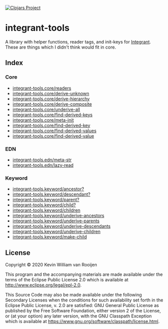 [![Clojars Project](https://img.shields.io/clojars/v/integrant-tools.svg)](https://clojars.org/integrant-tools)

# integrant-tools

A library with helper functions, reader tags, and init-keys for
[Integrant](https://github.com/weavejester/integrant). These are things which I
didn't think would fit in core.

## Index

### Core

+ [integrant-tools.core/readers](https://cljdoc.org/d/integrant-tools/integrant-tools/0.3.1/api/integrant-tools.core#readers)
+ [integrant-tools.core/derive-unknown](https://cljdoc.org/d/integrant-tools/integrant-tools/0.3.1/api/integrant-tools.core#derive-unknown)
+ [integrant-tools.core/derive-hierarchy](https://cljdoc.org/d/integrant-tools/integrant-tools/0.3.1/api/integrant-tools.core#derive-hierarchy)
+ [integrant-tools.core/derive-composite](https://cljdoc.org/d/integrant-tools/integrant-tools/0.3.1/api/integrant-tools.core#derive-composite)
+ [integrant-tools.core/underive-all](https://cljdoc.org/d/integrant-tools/integrant-tools/0.3.1/api/integrant-tools.core#underive-all)
+ [integrant-tools.core/find-derived-keys](https://cljdoc.org/d/integrant-tools/integrant-tools/0.3.1/api/integrant-tools.core#find-derived-keys)
+ [integrant-tools.core/meta-init](https://cljdoc.org/d/integrant-tools/integrant-tools/0.3.1/api/integrant-tools.core#meta-init)
+ [integrant-tools.core/find-derived-key](https://cljdoc.org/d/integrant-tools/integrant-tools/0.3.1/api/integrant-tools.core#find-derived-key)
+ [integrant-tools.core/find-derived-values](https://cljdoc.org/d/integrant-tools/integrant-tools/0.3.1/api/integrant-tools.core#find-derived-values)
+ [integrant-tools.core/find-derived-value](https://cljdoc.org/d/integrant-tools/integrant-tools/0.3.1/api/integrant-tools.core#find-derived-value)

### EDN

+ [integrant-tools.edn/meta-str](https://cljdoc.org/d/integrant-tools/integrant-tools/0.3.1/api/integrant-tools.edn#meta-str)
+ [integrant-tools.edn/lazy-read](https://cljdoc.org/d/integrant-tools/integrant-tools/0.3.1/api/integrant-tools.edn#lazy-read)

### Keyword

* [integrant-tools.keyword/ancestor?](https://cljdoc.org/d/integrant-tools/integrant-tools/0.3.1/api/integrant-tools.keyword#ancestor?)
* [integrant-tools.keyword/descendant?](https://cljdoc.org/d/integrant-tools/integrant-tools/0.3.1/api/integrant-tools.keyword#descendant?)
* [integrant-tools.keyword/parent?](https://cljdoc.org/d/integrant-tools/integrant-tools/0.3.1/api/integrant-tools.keyword#parent?)
* [integrant-tools.keyword/child?](https://cljdoc.org/d/integrant-tools/integrant-tools/0.3.1/api/integrant-tools.keyword#child?)
* [integrant-tools.keyword/children](https://cljdoc.org/d/integrant-tools/integrant-tools/0.3.1/api/integrant-tools.keyword#children)
* [integrant-tools.keyword/underive-ancestors](https://cljdoc.org/d/integrant-tools/integrant-tools/0.3.1/api/integrant-tools.keyword#underive-ancestors)
* [integrant-tools.keyword/underive-parents](https://cljdoc.org/d/integrant-tools/integrant-tools/0.3.1/api/integrant-tools.keyword#underive-parents)
* [integrant-tools.keyword/underive-descendants](https://cljdoc.org/d/integrant-tools/integrant-tools/0.3.1/api/integrant-tools.keyword#underive-descendants)
* [integrant-tools.keyword/underive-children](https://cljdoc.org/d/integrant-tools/integrant-tools/0.3.1/api/integrant-tools.keyword#underive-children)
* [integrant-tools.keyword/make-child](https://cljdoc.org/d/integrant-tools/integrant-tools/0.3.1/api/integrant-tools.keyword#make-child)

## License

Copyright © 2020 Kevin William van Rooijen

This program and the accompanying materials are made available under the
terms of the Eclipse Public License 2.0 which is available at
http://www.eclipse.org/legal/epl-2.0.

This Source Code may also be made available under the following Secondary
Licenses when the conditions for such availability set forth in the Eclipse
Public License, v. 2.0 are satisfied: GNU General Public License as published by
the Free Software Foundation, either version 2 of the License, or (at your
option) any later version, with the GNU Classpath Exception which is available
at https://www.gnu.org/software/classpath/license.html.

